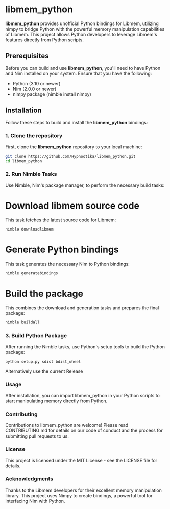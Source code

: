 # libmem_python

**libmem_python** provides unofficial Python bindings for Libmem, utilizing nimpy to bridge Python with the powerful memory manipulation capabilities of Libmem. This project allows Python developers to leverage Libmem's features directly from Python scripts.

## Prerequisites

Before you can build and use **libmem_python**, you'll need to have Python and Nim installed on your system. Ensure that you have the following:

- Python (3.10 or newer)
- Nim (2.0.0 or newer)
- nimpy package (nimble install nimpy)

## Installation

Follow these steps to build and install the **libmem_python** bindings:

### 1. Clone the repository

First, clone the **libmem_python** repository to your local machine:

```bash
git clone https://github.com/Hypnootika/libmem_python.git
cd libmem_python
```

### 2. Run Nimble Tasks
Use Nimble, Nim's package manager, to perform the necessary build tasks:

# Download libmem source code
This task fetches the latest source code for Libmem:
```bash
nimble downloadlibmem
```

# Generate Python bindings
This task generates the necessary Nim to Python bindings:
```bash
nimble generatebindings
```

# Build the package
This combines the download and generation tasks and prepares the final package:
```bash
nimble buildall
```

### 3. Build Python Package
After running the Nimble tasks, use Python's setup tools to build the Python package:
```bash
python setup.py sdist bdist_wheel
```

Alternatively use the current Release

### Usage
After installation, you can import libmem_python in your Python scripts to start manipulating memory directly from Python.

### Contributing
Contributions to libmem_python are welcome! Please read CONTRIBUTING.md for details on our code of conduct and the process for submitting pull requests to us.

### License
This project is licensed under the MIT License - see the LICENSE file for details.

### Acknowledgments
Thanks to the Libmem developers for their excellent memory manipulation library.
This project uses Nimpy to create bindings, a powerful tool for interfacing Nim with Python.

